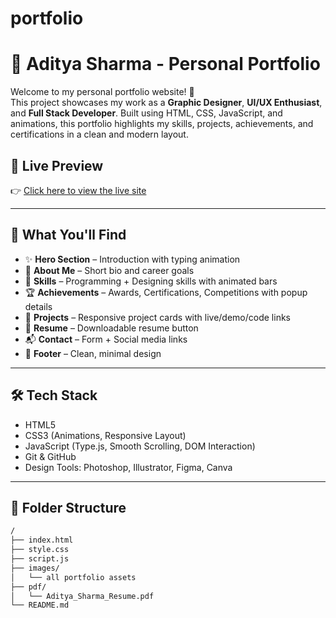 # portfolio

# 💼 Aditya Sharma - Personal Portfolio

Welcome to my personal portfolio website! 👋  
This project showcases my work as a **Graphic Designer**, **UI/UX Enthusiast**, and **Full Stack Developer**. Built using HTML, CSS, JavaScript, and animations, this portfolio highlights my skills, projects, achievements, and certifications in a clean and modern layout.

## 🚀 Live Preview

👉 [Click here to view the live site](https://AdityaSharma016.github.io/My_Portfolio)


---


## 🧠 What You'll Find

- ✨ **Hero Section** – Introduction with typing animation
- 🎯 **About Me** – Short bio and career goals
- 💼 **Skills** – Programming + Designing skills with animated bars
- 🏆 **Achievements** – Awards, Certifications, Competitions with popup details
- 🧩 **Projects** – Responsive project cards with live/demo/code links
- 📄 **Resume** – Downloadable resume button
- 📬 **Contact** – Form + Social media links
- 🧾 **Footer** – Clean, minimal design

---

## 🛠️ Tech Stack

- HTML5
- CSS3 (Animations, Responsive Layout)
- JavaScript (Type.js, Smooth Scrolling, DOM Interaction)
- Git & GitHub
- Design Tools: Photoshop, Illustrator, Figma, Canva

---

## 📂 Folder Structure

```bash
/
├── index.html
├── style.css
├── script.js
├── images/
│   └── all portfolio assets
├── pdf/
│   └── Aditya_Sharma_Resume.pdf
└── README.md
